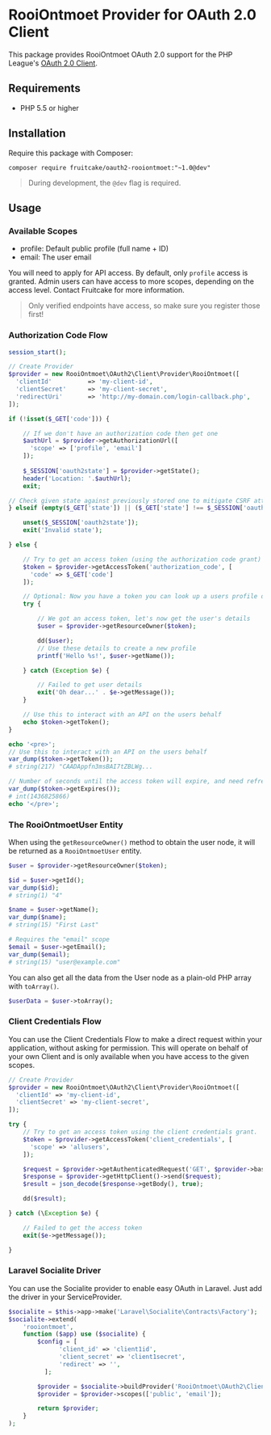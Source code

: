 # RooiOntmoet Provider for OAuth 2.0 Client

This package provides RooiOntmoet OAuth 2.0 support for the PHP League's [OAuth 2.0 Client](https://github.com/thephpleague/oauth2-client).

## Requirements

* PHP 5.5 or higher

## Installation

Require this package with Composer:

```
composer require fruitcake/oauth2-rooiontmoet:"~1.0@dev"
```

> During development, the `@dev` flag is required.

## Usage

### Available Scopes

* profile: Default public profile (full name + ID)
* email: The user email

You will need to apply for API access. By default, only `profile` access is granted.
Admin users can have access to more scopes, depending on the access level. Contact Fruitcake for more information.

> Only verified endpoints have access, so make sure you register those first!

### Authorization Code Flow

```php
session_start();

// Create Provider
$provider = new RooiOntmoet\OAuth2\Client\Provider\RooiOntmoet([
  'clientId'          => 'my-client-id',
  'clientSecret'      => 'my-client-secret',
  'redirectUri'       => 'http://my-domain.com/login-callback.php',
]);

if (!isset($_GET['code'])) {

    // If we don't have an authorization code then get one
    $authUrl = $provider->getAuthorizationUrl([
      'scope' => ['profile', 'email']
    ]);
        
    $_SESSION['oauth2state'] = $provider->getState();
    header('Location: '.$authUrl);
    exit;

// Check given state against previously stored one to mitigate CSRF attack
} elseif (empty($_GET['state']) || ($_GET['state'] !== $_SESSION['oauth2state'])) {

    unset($_SESSION['oauth2state']);
    exit('Invalid state');

} else {

    // Try to get an access token (using the authorization code grant)
    $token = $provider->getAccessToken('authorization_code', [
      'code' => $_GET['code']
    ]);

    // Optional: Now you have a token you can look up a users profile data
    try {

        // We got an access token, let's now get the user's details
        $user = $provider->getResourceOwner($token);

        dd($user);
        // Use these details to create a new profile
        printf('Hello %s!', $user->getName());

    } catch (Exception $e) {

        // Failed to get user details
        exit('Oh dear...' . $e->getMessage());
    }

    // Use this to interact with an API on the users behalf
    echo $token->getToken();
}

echo '<pre>';
// Use this to interact with an API on the users behalf
var_dump($token->getToken());
# string(217) "CAADAppfn3msBAI7tZBLWg...

// Number of seconds until the access token will expire, and need refreshing
var_dump($token->getExpires());
# int(1436825866)
echo '</pre>';
```

### The RooiOntmoetUser Entity

When using the `getResourceOwner()` method to obtain the user node, it will be returned as a `RooiOntmoetUser` entity.

```php
$user = $provider->getResourceOwner($token);

$id = $user->getId();
var_dump($id);
# string(1) "4"

$name = $user->getName();
var_dump($name);
# string(15) "First Last"

# Requires the "email" scope
$email = $user->getEmail();
var_dump($email);
# string(15) "user@example.com"
```

You can also get all the data from the User node as a plain-old PHP array with `toArray()`.

```php
$userData = $user->toArray();
```

### Client Credentials Flow

You can use the Client Credentials Flow to make a direct request within your application, without asking for permission.
This will operate on behalf of your own Client and is only available when you have access to the given scopes.

```php
// Create Provider
$provider = new RooiOntmoet\OAuth2\Client\Provider\RooiOntmoet([
  'clientId' => 'my-client-id',
  'clientSecret' => 'my-client-secret',
]);

try {
    // Try to get an access token using the client credentials grant.
    $token = $provider->getAccessToken('client_credentials', [
      'scope' => 'allusers',
    ]);

    $request = $provider->getAuthenticatedRequest('GET', $provider->baseResourceUrl . '/users', $token);
    $response = $provider->getHttpClient()->send($request);
    $result = json_decode($response->getBody(), true);

    dd($result);

} catch (\Exception $e) {

    // Failed to get the access token
    exit($e->getMessage());

}
```

### Laravel Socialite Driver

You can use the Socialite provider to enable easy OAuth in Laravel. Just add the driver in your ServiceProvider.

```php
$socialite = $this->app->make('Laravel\Socialite\Contracts\Factory');
$socialite->extend(
    'rooiontmoet',
    function ($app) use ($socialite) {
        $config = [
              'client_id' => 'client1id',
              'client_secret' => 'client1secret',
              'redirect' => '',
          ];

        $provider = $socialite->buildProvider('RooiOntmoet\OAuth2\Client\Socialite\RooiOntmoet', $config);
        $provider = $provider->scopes(['public', 'email']);

        return $provider;
    }
);
```
